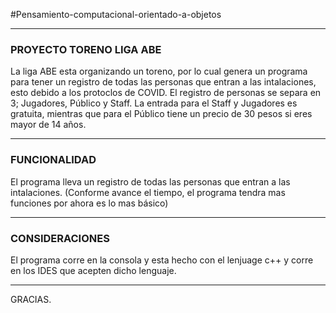#Pensamiento-computacional-orientado-a-objetos


-------------------------------------------------------------------------------------------------------------------------------
### PROYECTO TORENO LIGA ABE

La liga ABE esta organizando un toreno, por lo cual genera un programa para tener un registro de todas las personas que entran a las intalaciones, esto debido a los protoclos de COVID. El registro de personas se separa en 3; Jugadores, Público y Staff. La entrada para el Staff y Jugadores es gratuita, mientras que para el Público tiene un precio de 30 pesos si eres mayor de 14 años.

-------------------------------------------------------------------------------------------------------------------------------
### FUNCIONALIDAD

El programa lleva un registro de todas las personas que entran a las intalaciones. (Conforme avance el tiempo, el programa tendra mas funciones por ahora es lo mas básico)

-------------------------------------------------------------------------------------------------------------------------------
### CONSIDERACIONES

El programa corre en la consola y esta hecho con el lenjuage c++ y corre en los IDES que acepten dicho lenguaje.

-------------------------------------------------------------------------------------------------------------------------------
GRACIAS.
